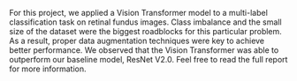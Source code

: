 For this project, we applied a Vision Transformer model to a multi-label classification task on retinal fundus images.
Class imbalance and the small size of the dataset were the biggest roadblocks for this particular problem. 
As a result, proper data augmentation techniques were key to achieve better performance.
We observed that the Vision Transformer was able to outperform our baseline model, ResNet V2.0.
Feel free to read the full report for more information.
